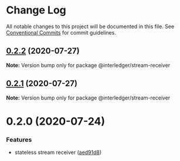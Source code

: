 # Change Log

All notable changes to this project will be documented in this file.
See [Conventional Commits](https://conventionalcommits.org) for commit guidelines.

## [0.2.2](https://github.com/interledgerjs/interledgerjs/compare/@interledger/stream-receiver@0.2.1...@interledger/stream-receiver@0.2.2) (2020-07-27)

**Note:** Version bump only for package @interledger/stream-receiver





## [0.2.1](https://github.com/interledgerjs/interledgerjs/compare/@interledger/stream-receiver@0.2.0...@interledger/stream-receiver@0.2.1) (2020-07-27)

**Note:** Version bump only for package @interledger/stream-receiver





# 0.2.0 (2020-07-24)


### Features

* stateless stream receiver ([aed91d8](https://github.com/interledgerjs/interledgerjs/commit/aed91d85c06aa73af77a8c3891d388257b74ede8))
